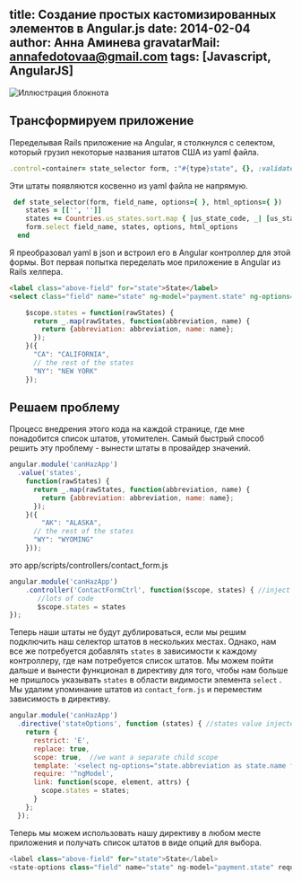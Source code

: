 title: Создание простых кастомизированных элементов в Angular.js
date: 2014-02-04
author: Анна Аминева
gravatarMail: annafedotovaa@gmail.com
tags: [Javascript, AngularJS]
---

![Иллюстрация блокнота](/blog/images/transformation.jpg)

## Трансформируем приложение

Переделывая Rails приложение на Angular, я столкнулся с селектом, который грузил некоторые названия штатов США из yaml файла.

<!-- more -->

```ruby
.control-container= state_selector form, :"#{type}state", {}, :validate => validate, :class => %w(control--full-line)
```
Эти штаты появляются косвенно из yaml файла не напрямую.

```ruby
 def state_selector(form, field_name, options={ }, html_options={ })
    states = [['', '']]
    states += Countries.us_states.sort.map { |us_state_code, _| [us_state_code, us_state_code] }
    form.select field_name, states, options, html_options
  end
```
Я преобразовал yaml в json и встроил его в Angular контроллер для этой формы. Вот первая попытка переделать мое приложение в Angular из Rails хелпера.

```html
<label class="above-field" for="state">State</label>
<select class="field" name="state" ng-model="payment.state" ng-options="state.abbreviation as state.name for state in states" required>
```

```js
    $scope.states = function(rawStates) { 
      return _.map(rawStates, function(abbreviation, name) {
        return {abbreviation: abbreviation, name: name};
      });
    }({
      "CA": "CALIFORNIA", 
      // the rest of the states
      "NY": "NEW YORK"
    });
``` 

## Решаем проблему

Процесс внедрения этого кода на каждой странице, где мне понадобится список штатов, утомителен.  Самый быстрый способ решить эту проблему - вынести штаты в провайдер значений.

```javascript
angular.module('canHazApp')
  .value('states', 
    function(rawStates) { 
      return _.map(rawStates, function(abbreviation, name) {
        return {abbreviation: abbreviation, name: name};
      });
    }({
        "AK": "ALASKA", 
      // the rest of the states
      "WY": "WYOMING"
    }));

```

это app/scripts/controllers/contact_form.js

```javascript
angular.module('canHazApp')
    .controller('ContactFormCtrl', function($scope, states) { //inject the value
       //lots of code
       $scope.states = states
});
```

Теперь наши штаты не будут дублироваться, если мы решим подключить наш селектор штатов в нескольких местах. Однако, нам все же потребуется добавлять `states` в зависимости к каждому контроллеру, где нам потребуется список штатов.
Мы можем пойти дальше и вынести функционал в директиву для того, чтобы нам больше не пришлось указывать `states` в области видимости элемента `select` . Мы удалим упоминание штатов из  `contact_form.js` и переместим зависимость в директиву.

```javascript
angular.module('canHazApp')
  .directive('stateOptions', function (states) { //states value injected into directive context
    return {
      restrict: 'E',
      replace: true,
      scope: true,  //we want a separate child scope
      template: '<select ng-options="state.abbreviation as state.name for state in states"></select>',
      require: '^ngModel',
      link: function(scope, element, attrs) {
        scope.states = states;
      }
    };
  });
```

Теперь мы можем использовать нашу директиву в любом месте приложения и получать список штатов в виде опций для выбора.

```javascript
<label class="above-field" for="state">State</label>
<state-options class="field" name="state" ng-model="payment.state" required></state-options>
```
